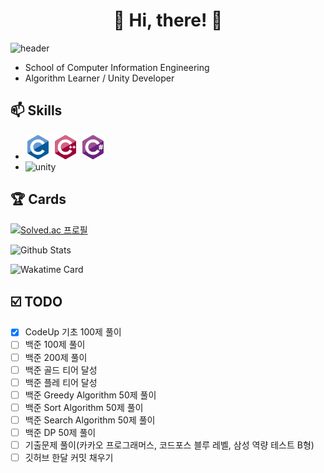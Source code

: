 

# <h1 align=center>👋 Hi, there! 👋</h1>  

![header](https://capsule-render.vercel.app/api?type=waving&color=timeGradient&height=240&animation=fadeIn&fontAlignY=36&section=header&text=Hi,%20I'm%20Nove😄&fontSize=36)  

- School of Computer Information Engineering
- Algorithm Learner / Unity Developer


## 📫 Skills 
- <img src="https://raw.githubusercontent.com/devicons/devicon/master/icons/c/c-original.svg" alt="c" width="40" height="40"/>  <img src="https://raw.githubusercontent.com/devicons/devicon/master/icons/cplusplus/cplusplus-original.svg" alt="cplusplus" width="40" height="40"/> <img src="https://raw.githubusercontent.com/devicons/devicon/master/icons/csharp/csharp-original.svg" alt="csharp" width="40" height="40"/> 
- <img src="https://www.vectorlogo.zone/logos/unity3d/unity3d-icon.svg" alt="unity" width="40" height="40"/> 

## 🏆 Cards
  <!-- BOJ Stats -->
  [![Solved.ac 프로필](http://mazassumnida.wtf/api/v2/generate_badge?boj=ins1500)](https://solved.ac/ins1500)
  <!-- Delp's Github Stats -->
  ![Github Stats](https://github-readme-stats.vercel.app/api?username=noveeda&show_icons=true&locale=en&theme=buefy)
  <!-- Wakatime Stats -->
  ![Wakatime Card](https://github-readme-stats.vercel.app/api/wakatime?username=noveeda&v=2&layout=default&theme=buefy&hide=html,json,kotlin,xml,other,git%20config,xaml,text,typescript)
  
 ## ☑️ TODO
- [X] CodeUp 기초 100제 풀이
- [ ] 백준 100제 풀이
- [ ] 백준 200제 풀이
- [ ] 백준 골드 티어 달성
- [ ] 백준 플레 티어 달성
- [ ] 백준 Greedy Algorithm 50제 풀이
- [ ] 백준 Sort Algorithm 50제 풀이
- [ ] 백준 Search Algorithm 50제 풀이
- [ ] 백준 DP 50제 풀이
- [ ] 기출문제 풀이(카카오 프로그래머스, 코드포스 블루 레벨, 삼성 역량 테스트 B형)
- [ ] 깃허브 한달 커밋 채우기

<!--
**DelPointer/DelPointer** is a ✨ _special_ ✨ repository because its `README.md` (this file) appears on your GitHub profile.

Here are some ideas to get you started:

- 🔭 I’m currently working on ...
- 🌱 I’m currently learning ...
- 👯 I’m looking to collaborate on ...
- 🤔 I’m looking for help with ...
- 💬 Ask me about ...
- 📫 How to reach me: ...
- 😄 Pronouns: ...
- ⚡ Fun fact: ...
-->
